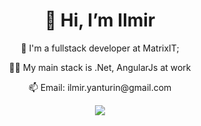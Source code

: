 <h1 align="center">👋 Hi, I’m Ilmir</h1>
<p align="center">🏢 I'm a fullstack developer at MatrixIT; </p>
<p align="center">👨‍💻 My main stack is .Net, AngularJs at work </p>
<p align="center">📫 Email: ilmir.yanturin@gmail.com </p>
<p align="center">
<a href="https://www.linkedin.com/in/yanturinilmir" rel="nofollow">
    <img src="https://camo.githubusercontent.com/a493f6833f99fb3c85788d6d9305e6b7a42b838e5ee5d138fd9a8214a7e77472/68747470733a2f2f696d672e736869656c64732e696f2f62616467652f6c696e6b6564696e2d2532333030373742352e7376673f267374796c653d666f722d7468652d6261646765266c6f676f3d6c696e6b6564696e266c6f676f436f6c6f723d7768697465" data-canonical-src="https://img.shields.io/badge/linkedin-%230077B5.svg?&amp;style=for-the-badge&amp;logo=linkedin&amp;logoColor=white" style="max-width: 100%;">
  </a>
</p>

<!---
Ilmirya/Ilmirya is a ✨ special ✨ repository because its `README.md` (this file) appears on your GitHub profile.
You can click the Preview link to take a look at your changes.
--->

